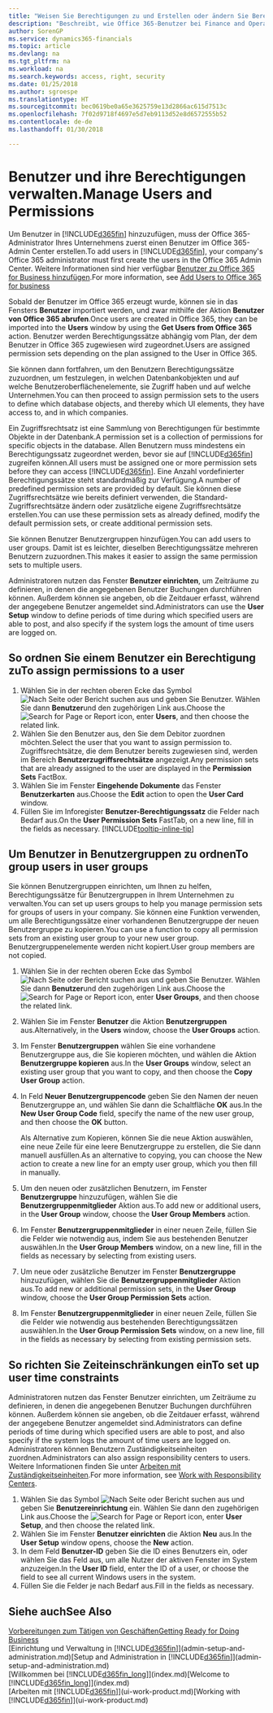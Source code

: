 ```yaml
---
title: "Weisen Sie Berechtigungen zu und Erstellen oder ändern Sie Berechtigungssätze | Microsoft Docs"
description: "Beschreibt, wie Office 365-Benutzer bei Finance and Operations, Business edition hinzugefügt und dann Berechtigungen, Zugriffsrechte und Sicherheitseinstellungen vergeben werden."
author: SorenGP
ms.service: dynamics365-financials
ms.topic: article
ms.devlang: na
ms.tgt_pltfrm: na
ms.workload: na
ms.search.keywords: access, right, security
ms.date: 01/25/2018
ms.author: sgroespe
ms.translationtype: HT
ms.sourcegitcommit: bec0619be0a65e3625759e13d2866ac615d7513c
ms.openlocfilehash: 7f02d9718f4697e5d7eb9113d52e8d6572555b52
ms.contentlocale: de-de
ms.lasthandoff: 01/30/2018

---
```

# <a name="manage-users-and-permissions"></a><span data-ttu-id="c0328-103">Benutzer und ihre Berechtigungen verwalten.</span><span class="sxs-lookup"><span data-stu-id="c0328-103">Manage Users and Permissions</span></span>
<span data-ttu-id="c0328-104">Um Benutzer in [!INCLUDE[d365fin](includes/d365fin_md.md)] hinzuzufügen, muss der Office 365-Administrator Ihres Unternehmens zuerst einen Benutzer im Office 365-Admin Center erstellen.</span><span class="sxs-lookup"><span data-stu-id="c0328-104">To add users in [!INCLUDE[d365fin](includes/d365fin_md.md)], your company's Office 365 administrator must first create the users in the Office 365 Admin Center.</span></span> <span data-ttu-id="c0328-105">Weitere Informationen sind hier verfügbar [Benutzer zu Office 365 for Business hinzufügen](https://support.office.com/en-us/article/Add-users-to-Office-365-for-business-435ccec3-09dd-4587-9ebd-2f3cad6bc2bc).</span><span class="sxs-lookup"><span data-stu-id="c0328-105">For more information, see [Add Users to Office 365 for business](https://support.office.com/en-us/article/Add-users-to-Office-365-for-business-435ccec3-09dd-4587-9ebd-2f3cad6bc2bc)</span></span>

<span data-ttu-id="c0328-106">Sobald der Benutzer im Office 365 erzeugt wurde, können sie in das Fensters **Benutzer** importiert werden, und zwar mithilfe der Aktion **Benutzer von Office 365 abrufen**.</span><span class="sxs-lookup"><span data-stu-id="c0328-106">Once users are created in Office 365, they can be imported into the **Users** window by using the **Get Users from Office 365** action.</span></span> <span data-ttu-id="c0328-107">Benutzer werden Berechtigungssätze abhängig vom Plan, der dem Benutzer in Office 365 zugewiesen wird zugeordnet.</span><span class="sxs-lookup"><span data-stu-id="c0328-107">Users are assigned permission sets depending on the plan assigned to the User in Office 365.</span></span>

<span data-ttu-id="c0328-108">Sie können dann fortfahren, um den Benutzern Berechtigungssätze zuzuordnen, um festzulegen, in welchen Datenbankobjekten und auf welche Benutzeroberflächenelemente, sie Zugriff haben und auf welche Unternehmen.</span><span class="sxs-lookup"><span data-stu-id="c0328-108">You can then proceed to assign permission sets to the users to define which database objects, and thereby which UI elements, they have access to, and in which companies.</span></span>

<span data-ttu-id="c0328-109">Ein Zugriffsrechtsatz ist eine Sammlung von Berechtigungen für bestimmte Objekte in der Datenbank.</span><span class="sxs-lookup"><span data-stu-id="c0328-109">A permission set is a collection of permissions for specific objects in the database.</span></span> <span data-ttu-id="c0328-110">Allen Benutzern muss mindestens ein Berechtigungssatz zugeordnet werden, bevor sie auf [!INCLUDE[d365fin](includes/d365fin_md.md)] zugreifen können.</span><span class="sxs-lookup"><span data-stu-id="c0328-110">All users must be assigned one or more permission sets before they can access [!INCLUDE[d365fin](includes/d365fin_md.md)].</span></span> <span data-ttu-id="c0328-111">Eine Anzahl vordefinierter Berechtigungssätze steht standardmäßig zur Verfügung.</span><span class="sxs-lookup"><span data-stu-id="c0328-111">A number of predefined permission sets are provided by default.</span></span> <span data-ttu-id="c0328-112">Sie können diese Zugriffsrechtsätze wie bereits definiert verwenden, die Standard-Zugriffsrechtsätze ändern oder zusätzliche eigene Zugriffsrechtsätze erstellen.</span><span class="sxs-lookup"><span data-stu-id="c0328-112">You can use these permission sets as already defined, modify the default permission sets, or create additional permission sets.</span></span>

<span data-ttu-id="c0328-113">Sie können Benutzer Benutzergruppen hinzufügen.</span><span class="sxs-lookup"><span data-stu-id="c0328-113">You can add users to user groups.</span></span> <span data-ttu-id="c0328-114">Damit ist es leichter, dieselben Berechtigungssätze mehreren Benutzern zuzuordnen.</span><span class="sxs-lookup"><span data-stu-id="c0328-114">This makes it easier to assign the same permission sets to multiple users.</span></span>

<span data-ttu-id="c0328-115">Administratoren nutzen das Fenster **Benutzer einrichten**, um Zeiträume zu definieren, in denen die angegebenen Benutzer Buchungen durchführen können. Außerdem können sie angeben, ob  die Zeitdauer erfasst, während der angegebene Benutzer angemeldet sind.</span><span class="sxs-lookup"><span data-stu-id="c0328-115">Administrators can use the **User Setup** window to define periods of time during which specified users are able to post, and also specify if the system logs the amount of time users are logged on.</span></span>

## <a name="to-assign-permissions-to-a-user"></a><span data-ttu-id="c0328-116">So ordnen Sie einem Benutzer ein Berechtigung zu</span><span class="sxs-lookup"><span data-stu-id="c0328-116">To assign permissions to a user</span></span>
1. <span data-ttu-id="c0328-117">Wählen Sie in der rechten oberen Ecke das Symbol ![Nach Seite oder Bericht suchen](media/ui-search/search_small.png " Symbol Nach Bericht suche") aus und geben Sie Benutzer. Wählen Sie dann **Benutzer**und den zugehörigen Link aus.</span><span class="sxs-lookup"><span data-stu-id="c0328-117">Choose the ![Search for Page or Report](media/ui-search/search_small.png "Search for Page or Report icon") icon, enter **Users**, and then choose the related link.</span></span>
2. <span data-ttu-id="c0328-118">Wählen Sie den Benutzer aus, den Sie dem Debitor zuordnen möchten.</span><span class="sxs-lookup"><span data-stu-id="c0328-118">Select the user that you want to assign permission to.</span></span>
<span data-ttu-id="c0328-119">Zugriffsrechtsätze, die dem Benutzer bereits zugewiesen sind, werden im Bereich **Benutzerzugriffsrechtsätze** angezeigt.</span><span class="sxs-lookup"><span data-stu-id="c0328-119">Any permission sets that are already assigned to the user are displayed in the **Permission Sets** FactBox.</span></span>
3. <span data-ttu-id="c0328-120">Wählen Sie im Fenster **Eingehende Dokumente** das Fenster **Benutzerkarten** aus.</span><span class="sxs-lookup"><span data-stu-id="c0328-120">Choose the **Edit** action to open the **User Card** window.</span></span>
4. <span data-ttu-id="c0328-121">Füllen Sie im Inforegister **Benutzer-Berechtigungssatz** die Felder nach Bedarf aus.</span><span class="sxs-lookup"><span data-stu-id="c0328-121">On the **User Permission Sets** FastTab, on a new line, fill in the fields as necessary.</span></span> [!INCLUDE[tooltip-inline-tip](includes/tooltip-inline-tip_md.md)]

## <a name="to-group-users-in-user-groups"></a><span data-ttu-id="c0328-122">Um Benutzer in Benutzergruppen zu ordnen</span><span class="sxs-lookup"><span data-stu-id="c0328-122">To group users in user groups</span></span>
<span data-ttu-id="c0328-123">Sie können Benutzergruppen einrichten, um Ihnen zu helfen, Berechtigungssätze für Benutzergruppen in Ihrem Unternehmen zu verwalten.</span><span class="sxs-lookup"><span data-stu-id="c0328-123">You can set up users groups to help you manage permission sets for groups of users in your company.</span></span> <span data-ttu-id="c0328-124">Sie können eine Funktion verwenden, um alle Berechtigungssätze einer vorhandenen Benutzergruppe der neuen Benutzergruppe zu kopieren.</span><span class="sxs-lookup"><span data-stu-id="c0328-124">You can use a function to copy all permission sets from an existing user group to your new user group.</span></span> <span data-ttu-id="c0328-125">Benutzergruppenelemente werden nicht kopiert.</span><span class="sxs-lookup"><span data-stu-id="c0328-125">User group members are not copied.</span></span>

1. <span data-ttu-id="c0328-126">Wählen Sie in der rechten oberen Ecke das Symbol ![Nach Seite oder Bericht suchen](media/ui-search/search_small.png "Symbol Nach Bericht suche") aus und geben Sie Benutzer. Wählen Sie dann **Benutzer**und den zugehörigen Link aus.</span><span class="sxs-lookup"><span data-stu-id="c0328-126">Choose the ![Search for Page or Report](media/ui-search/search_small.png "Search for Page or Report icon") icon, enter **User Groups**, and then choose the related link.</span></span>
2. <span data-ttu-id="c0328-127">Wählen Sie im Fenster **Benutzer** die Aktion **Benutzergruppen** aus.</span><span class="sxs-lookup"><span data-stu-id="c0328-127">Alternatively, in the **Users** window, choose the **User Groups** action.</span></span>
3. <span data-ttu-id="c0328-128">Im Fenster **Benutzergruppen** wählen Sie eine vorhandene Benutzergruppe aus, die Sie kopieren möchten, und wählen die Aktion **Benutzergruppe kopieren** aus.</span><span class="sxs-lookup"><span data-stu-id="c0328-128">In the **User Groups** window, select an existing user group that you want to copy, and then choose the **Copy User Group** action.</span></span>
4. <span data-ttu-id="c0328-129">In Feld **Neuer Benutzergruppencode** geben Sie den Namen der neuen Benutzergruppe an, und wählen Sie dann die Schaltfläche **OK** aus.</span><span class="sxs-lookup"><span data-stu-id="c0328-129">In the **New User Group Code** field, specify the name of the new user group, and then choose the **OK** button.</span></span>

    <span data-ttu-id="c0328-130">Als Alternative zum Kopieren, können Sie die neue Aktion auswählen, eine neue Zeile für eine leere Benutzergruppe zu erstellen, die Sie dann manuell ausfüllen.</span><span class="sxs-lookup"><span data-stu-id="c0328-130">As an alternative to copying, you can choose the New action to create a new line for an empty user group, which you then fill in manually.</span></span>
5. <span data-ttu-id="c0328-131">Um den neuen oder zusätzlichen Benutzern, im Fenster **Benutzergruppe** hinzuzufügen, wählen Sie die **Benutzergruppenmitglieder** Aktion aus.</span><span class="sxs-lookup"><span data-stu-id="c0328-131">To add new or additional users, in the **User Group** window, choose the **User Group Members** action.</span></span>
6. <span data-ttu-id="c0328-132">Im Fenster **Benutzergruppenmitglieder** in einer neuen Zeile, füllen Sie die Felder wie notwendig aus, indem Sie aus bestehenden Benutzer auswählen.</span><span class="sxs-lookup"><span data-stu-id="c0328-132">In the **User Group Members** window, on a new line, fill in the fields as necessary by selecting from existing users.</span></span>
7. <span data-ttu-id="c0328-133">Um neue oder zusätzliche Benutzer im Fenster **Benutzergruppe** hinzuzufügen, wählen Sie die **Benutzergruppenmitglieder** Aktion aus.</span><span class="sxs-lookup"><span data-stu-id="c0328-133">To add new or additional permission sets, in the **User Group** window, choose the **User Group Permission Sets** action.</span></span>
8. <span data-ttu-id="c0328-134">Im Fenster **Benutzergruppenmitglieder** in einer neuen Zeile, füllen Sie die Felder wie notwendig aus bestehenden Berechtigungssätzen auswählen.</span><span class="sxs-lookup"><span data-stu-id="c0328-134">In the **User Group Permission Sets** window, on a new line, fill in the fields as necessary by selecting from existing permission sets.</span></span>

## <a name="to-set-up-user-time-constraints"></a><span data-ttu-id="c0328-135">So richten Sie Zeiteinschränkungen ein</span><span class="sxs-lookup"><span data-stu-id="c0328-135">To set up user time constraints</span></span>
<span data-ttu-id="c0328-136">Administratoren nutzen das Fenster Benutzer einrichten, um Zeiträume zu definieren, in denen die angegebenen Benutzer Buchungen durchführen können. Außerdem können sie angeben, ob die Zeitdauer erfasst, während der angegebene Benutzer angemeldet sind.</span><span class="sxs-lookup"><span data-stu-id="c0328-136">Administrators can define periods of time during which specified users are able to post, and also specify if the system logs the amount of time users are logged on.</span></span> <span data-ttu-id="c0328-137">Administratoren können Benutzern Zuständigkeitseinheiten zuordnen.</span><span class="sxs-lookup"><span data-stu-id="c0328-137">Administrators can also assign responsibility centers to users.</span></span> <span data-ttu-id="c0328-138">Weitere Informationen finden Sie unter [Arbeiten mit Zuständigkeitseinheiten](inventory-responsibility-centers.md).</span><span class="sxs-lookup"><span data-stu-id="c0328-138">For more information, see [Work with Responsibility Centers](inventory-responsibility-centers.md).</span></span>

1. <span data-ttu-id="c0328-139">Wählen Sie das Symbol ![Nach Seite oder Bericht suchen](media/ui-search/search_small.png "Nach Seite oder Bericht suchen") aus und geben Sie **Benutzereinrichtung** ein. Wählen Sie dann den zugehörigen Link aus.</span><span class="sxs-lookup"><span data-stu-id="c0328-139">Choose the ![Search for Page or Report](media/ui-search/search_small.png "Search for Page or Report icon") icon, enter **User Setup**, and then choose the related link.</span></span>
2. <span data-ttu-id="c0328-140">Wählen Sie im Fenster **Benutzer einrichten** die Aktion **Neu** aus.</span><span class="sxs-lookup"><span data-stu-id="c0328-140">In the **User Setup** window opens, choose the **New** action.</span></span>
3. <span data-ttu-id="c0328-141">In dem Feld **Benutzer-ID** geben Sie die ID eines Benutzers ein, oder wählen Sie das Feld aus, um alle Nutzer der aktiven Fenster im System anzuzeigen.</span><span class="sxs-lookup"><span data-stu-id="c0328-141">In the **User ID** field, enter the ID of a user, or choose the field to see all current Windows users in the system.</span></span>
4. <span data-ttu-id="c0328-142">Füllen Sie die Felder je nach Bedarf aus.</span><span class="sxs-lookup"><span data-stu-id="c0328-142">Fill in the fields as necessary.</span></span>

## <a name="see-also"></a><span data-ttu-id="c0328-143">Siehe auch</span><span class="sxs-lookup"><span data-stu-id="c0328-143">See Also</span></span>
[<span data-ttu-id="c0328-144">Vorbereitungen zum Tätigen von Geschäften</span><span class="sxs-lookup"><span data-stu-id="c0328-144">Getting Ready for Doing Business</span></span>](ui-get-ready-business.md)  
<span data-ttu-id="c0328-145">[Einrichtung und Verwaltung in [!INCLUDE[d365fin](includes/d365fin_md.md)]](admin-setup-and-administration.md)</span><span class="sxs-lookup"><span data-stu-id="c0328-145">[Setup and Administration in [!INCLUDE[d365fin](includes/d365fin_md.md)]](admin-setup-and-administration.md)</span></span>  
<span data-ttu-id="c0328-146">[Willkommen bei [!INCLUDE[d365fin_long](includes/d365fin_long_md.md)]](index.md)</span><span class="sxs-lookup"><span data-stu-id="c0328-146">[Welcome to [!INCLUDE[d365fin_long](includes/d365fin_long_md.md)]](index.md)</span></span>  
<span data-ttu-id="c0328-147">[Arbeiten mit [!INCLUDE[d365fin](includes/d365fin_md.md)]](ui-work-product.md)</span><span class="sxs-lookup"><span data-stu-id="c0328-147">[Working with [!INCLUDE[d365fin](includes/d365fin_md.md)]](ui-work-product.md)</span></span>  

